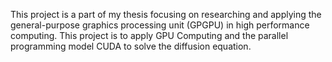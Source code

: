 This project is a part of my thesis focusing on researching and applying the general-purpose graphics processing unit (GPGPU) in high performance computing. This project is to apply GPU Computing and the parallel programming model CUDA to solve the diffusion equation.
